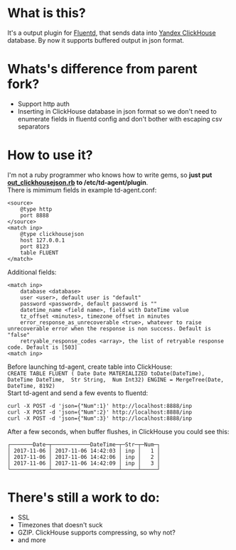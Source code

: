 # What is this?
It's a output plugin for [Fluentd](https://www.fluentd.org/), that sends data into [Yandex ClickHouse](https://clickhouse.yandex) database. By now it supports buffered output in json format.  

# Whats's difference from parent fork?
* Support http auth
* Inserting in ClickHouse database in json format so we don't need to enumerate fields in fluentd config and don't bother with escaping csv separators     

# How to use it?
I'm not a ruby programmer who knows how to write gems, so **just put [out_clickhousejson.rb](out_clickhousejson.rb) to /etc/td-agent/plugin**.  
There is mimimum fields in example td-agent.conf:
```
<source>
    @type http
    port 8888
</source>
<match inp>
    @type clickhousejson
    host 127.0.0.1
    port 8123
    table FLUENT
</match>
```

Additional fields:
```
<match inp>
    database <database>
    user <user>, default user is "default"
    password <password>, default password is ""
    datetime_name <field name>, field with DateTime value
    tz_offset <minutes>, timezone offset in minutes
    error_response_as_unrecoverable <true>, whatever to raise unrecoverable error when the response is non success. Default is "false"
    retryable_response_codes <array>, the list of retryable response code. Default is [503]
<match inp>
```

Before launching td-agent, create table into ClickHouse:  
`CREATE TABLE FLUENT ( Date Date MATERIALIZED toDate(DateTime),  DateTime DateTime,  Str String,  Num Int32) ENGINE = MergeTree(Date, DateTime, 8192)`  
Start td-agent and send a few events to fluentd:  
```
curl -X POST -d 'json={"Num":1}' http://localhost:8888/inp
curl -X POST -d 'json={"Num":2}' http://localhost:8888/inp
curl -X POST -d 'json={"Num":3}' http://localhost:8888/inp
```
After a few seconds, when buffer flushes, in ClickHouse you could see this:
```:) SELECT * FROM FLUENT ;  
┌───────Date─┬────────────DateTime─┬─Str─┬─Num─┐  
│ 2017-11-06 │ 2017-11-06 14:42:03 │ inp │   1 │  
│ 2017-11-06 │ 2017-11-06 14:42:06 │ inp │   2 │  
│ 2017-11-06 │ 2017-11-06 14:42:09 │ inp │   3 │  
└────────────┴─────────────────────┴─────┴─────┘  
```
# There's still a work to do:  
* SSL
* Timezones that doesn't suck
* GZIP. ClickHouse supports compressing, so why not?
* and more
